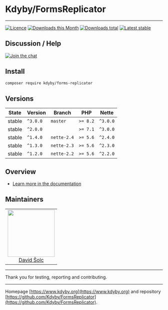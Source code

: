 # Kdyby/FormsReplicator

-----

[//]: # ([![Code coverage]&#40;https://img.shields.io/coveralls/Kdyby/FormsReplicator.svg?style=flat-square&#41;]&#40;https://coveralls.io/github/Kdyby/FormsReplicator&#41;)
[![Licence](https://img.shields.io/packagist/l/kdyby/forms-replicator.svg?style=flat-square)](https://packagist.org/packages/kdyby/forms-replicator)
[![Downloads this Month](https://img.shields.io/packagist/dm/kdyby/forms-replicator.svg?style=flat-square)](https://packagist.org/packages/kdyby/forms-replicator)
[![Downloads total](https://img.shields.io/packagist/dt/kdyby/forms-replicator.svg?style=flat-square)](https://packagist.org/packages/kdyby/forms-replicator)
[![Latest stable](https://img.shields.io/packagist/v/kdyby/forms-replicator.svg?style=flat-square)](https://packagist.org/packages/kdyby/forms-replicator)

## Discussion / Help

[![Join the chat](https://img.shields.io/gitter/room/Kdyby/Help.svg?style=flat-square)](https://gitter.im/Kdyby/Help)

## Install

```sh
composer require kdyby/forms-replicator
```

## Versions

| State       | Version  | Branch      | PHP      | Nette    |
|-------------|----------|-------------|----------|----------|
| stable      | `^3.0.0` | `master`    | `>= 8.2` | `^3.0.0` |
| stable      | `^2.0.0` |             | `>= 7.1` | `^3.0.0` |
| stable      | `^1.4.0` | `nette-2.4` | `>= 5.6` | `^2.4.0` |
| stable      | `^1.3.0` | `nette-2.3` | `>= 5.6` | `^2.3.0` |
| stable      | `^1.2.0` | `nette-2.2` | `>= 5.6` | `^2.2.0` |

## Overview

- [Learn more in the documentation](https://github.com/Kdyby/FormsReplicator/blob/master/docs/en/index.md)

## Maintainers

<table>
  <tbody>
    <tr>
      <td align="center">
        <a href="https://github.com/solcik">
            <img width="150" height="150" src="https://avatars2.githubusercontent.com/u/1543737?s=460&v=4">
        </a>
        </br>
        <a href="https://github.com/solcik">David Šolc</a>
      </td>
    </tr>
  </tbody>
</table>

-----

Thank you for testing, reporting and contributing.

-----

Homepage [https://www.kdyby.org](https://www.kdyby.org) and repository [https://github.com/Kdyby/FormsReplicator](https://github.com/Kdyby/FormsReplicator).

